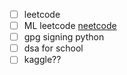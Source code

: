 - [ ] leetcode
- [ ] ML leetcode [neetcode](neetcode.io)
- [ ] gpg signing python
- [ ] dsa for school
- [ ] kaggle??